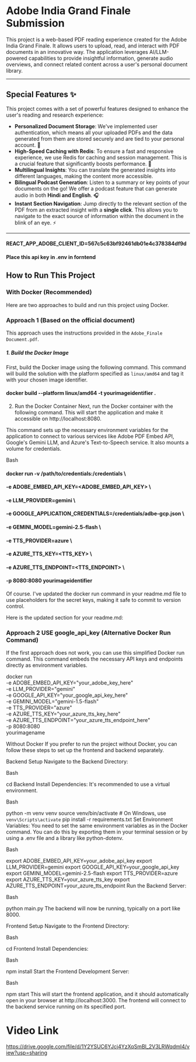 # Adobe India Grand Finale Submission

This project is a web-based PDF reading experience created for the Adobe India Grand Finale. It allows users to upload, read, and interact with PDF documents in an innovative way. The application leverages AI/LLM-powered capabilities to provide insightful information, generate audio overviews, and connect related content across a user's personal document library.

---

## Special Features ✨

This project comes with a set of powerful features designed to enhance the user's reading and research experience:

* **Personalized Document Storage**: We've implemented user authentication, which means all your uploaded PDFs and the data generated from them are stored securely and are tied to your personal account. 🔐
* **High-Speed Caching with Redis**: To ensure a fast and responsive experience, we use Redis for caching and session management. This is a crucial feature that significantly boosts performance. 🚀
* **Multilingual Insights**: You can translate the generated insights into different languages, making the content more accessible.
* **Bilingual Podcast Generation**: Listen to a summary or key points of your documents on the go! We offer a podcast feature that can generate audio in both **Hindi and English**. 🎧
* **Instant Section Navigation**: Jump directly to the relevant section of the PDF from an extracted insight with a **single click**. This allows you to navigate to the exact source of information within the document in the blink of an eye. ⚡️

---
#### REACT_APP_ADOBE_CLIENT_ID=567c5c63bf92461db01e4c378384df9d
#### Place this api key in .env in forntend

## How to Run This Project

### With Docker (Recommended)

Here are two approaches to build and run this project using Docker.

### Approach 1 (Based on the official document)

This approach uses the instructions provided in the `Adobe_Finale Document.pdf`.

##### 1. Build the Docker Image

First, build the Docker image using the following command. This command will build the solution with the platform specified as `linux/amd64` and tag it with your chosen image identifier.

#### docker build --platform linux/amd64 -t yourimageidentifier .
2. Run the Docker Container
Next, run the Docker container with the following command. This will start the application and make it accessible on http://localhost:8080.

This command sets up the necessary environment variables for the application to connect to various services like Adobe PDF Embed API, Google's Gemini LLM, and Azure's Text-to-Speech service. It also mounts a volume for credentials.

Bash

#### docker run -v /path/to/credentials:/credentials \
#### -e ADOBE_EMBED_API_KEY=<ADOBE_EMBED_API_KEY> \
#### -e LLM_PROVIDER=gemini \
#### -e GOOGLE_APPLICATION_CREDENTIALS=/credentials/adbe-gcp.json \
#### -e GEMINI_MODEL=gemini-2.5-flash \
#### -e TTS_PROVIDER=azure \
#### -e AZURE_TTS_KEY=<TTS_KEY> \
#### -e AZURE_TTS_ENDPOINT=<TTS_ENDPOINT> \
#### -p 8080:8080 yourimageidentifier

Of course. I've updated the docker run command in your readme.md file to use placeholders for the secret keys, making it safe to commit to version control.

Here is the updated section for your readme.md:

### Approach 2 USE google_api_key (Alternative Docker Run Command)
If the first approach does not work, you can use this simplified Docker run command. This command embeds the necessary API keys and endpoints directly as environment variables.

docker run \
  -e ADOBE_EMBED_API_KEY="your_adobe_key_here" \
  -e LLM_PROVIDER="gemini" \
  -e GOOGLE_API_KEY="your_google_api_key_here" \
  -e GEMINI_MODEL="gemini-1.5-flash" \
  -e TTS_PROVIDER="azure" \
  -e AZURE_TTS_KEY="your_azure_tts_key_here" \
  -e AZURE_TTS_ENDPOINT="your_azure_tts_endpoint_here" \
  -p 8080:8080 \
  yourimagename

Without Docker
If you prefer to run the project without Docker, you can follow these steps to set up the frontend and backend separately.

Backend Setup
Navigate to the Backend Directory:

Bash

cd Backend
Install Dependencies:
It's recommended to use a virtual environment.

Bash

python -m venv venv
source venv/bin/activate  # On Windows, use `venv\Scripts\activate`
pip install -r requirements.txt
Set Environment Variables:
You need to set the same environment variables as in the Docker command. You can do this by exporting them in your terminal session or by using a .env file and a library like python-dotenv.

Bash

export ADOBE_EMBED_API_KEY=your_adobe_api_key
export LLM_PROVIDER=gemini
export GOOGLE_API_KEY=your_google_api_key
export GEMINI_MODEL=gemini-2.5-flash
export TTS_PROVIDER=azure
export AZURE_TTS_KEY=your_azure_tts_key
export AZURE_TTS_ENDPOINT=your_azure_tts_endpoint
Run the Backend Server:

Bash

python main.py
The backend will now be running, typically on a port like 8000.

Frontend Setup
Navigate to the Frontend Directory:

Bash

cd Frontend
Install Dependencies:

Bash

npm install
Start the Frontend Development Server:

Bash

npm start
This will start the frontend application, and it should automatically open in your browser at http://localhost:3000. The frontend will connect to the backend service running on its specified port.



# Video Link
https://drive.google.com/file/d/1Y2YSUC6YJcj4YzXqSmBI_2V3LRWqdmI4/view?usp=sharing
